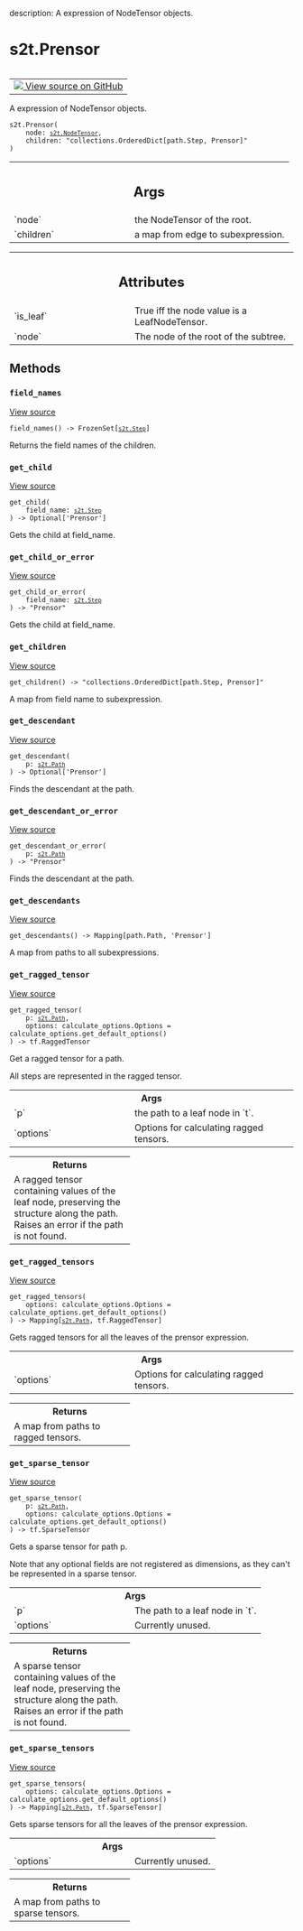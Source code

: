 description: A expression of NodeTensor objects.

<div itemscope itemtype="http://developers.google.com/ReferenceObject">
<meta itemprop="name" content="s2t.Prensor" />
<meta itemprop="path" content="Stable" />
<meta itemprop="property" content="__init__"/>
<meta itemprop="property" content="field_names"/>
<meta itemprop="property" content="get_child"/>
<meta itemprop="property" content="get_child_or_error"/>
<meta itemprop="property" content="get_children"/>
<meta itemprop="property" content="get_descendant"/>
<meta itemprop="property" content="get_descendant_or_error"/>
<meta itemprop="property" content="get_descendants"/>
<meta itemprop="property" content="get_ragged_tensor"/>
<meta itemprop="property" content="get_ragged_tensors"/>
<meta itemprop="property" content="get_sparse_tensor"/>
<meta itemprop="property" content="get_sparse_tensors"/>
</div>

# s2t.Prensor

<!-- Insert buttons and diff -->

<table class="tfo-notebook-buttons tfo-api nocontent" align="left">
<td>
  <a target="_blank" href="https://github.com/google/struct2tensor/blob/master/struct2tensor/prensor.py#L340-L524">
    <img src="https://www.tensorflow.org/images/GitHub-Mark-32px.png" />
    View source on GitHub
  </a>
</td>
</table>



A expression of NodeTensor objects.

<pre class="devsite-click-to-copy prettyprint lang-py tfo-signature-link">
<code>s2t.Prensor(
    node: <a href="../s2t/NodeTensor.md"><code>s2t.NodeTensor</code></a>,
    children: "collections.OrderedDict[path.Step, Prensor]"
)
</code></pre>



<!-- Placeholder for "Used in" -->


<!-- Tabular view -->
 <table class="responsive fixed orange">
<colgroup><col width="214px"><col></colgroup>
<tr><th colspan="2"><h2 class="add-link">Args</h2></th></tr>

<tr>
<td>
`node`
</td>
<td>
the NodeTensor of the root.
</td>
</tr><tr>
<td>
`children`
</td>
<td>
a map from edge to subexpression.
</td>
</tr>
</table>





<!-- Tabular view -->
 <table class="responsive fixed orange">
<colgroup><col width="214px"><col></colgroup>
<tr><th colspan="2"><h2 class="add-link">Attributes</h2></th></tr>

<tr>
<td>
`is_leaf`
</td>
<td>
True iff the node value is a LeafNodeTensor.
</td>
</tr><tr>
<td>
`node`
</td>
<td>
The node of the root of the subtree.
</td>
</tr>
</table>



## Methods

<h3 id="field_names"><code>field_names</code></h3>

<a target="_blank" href="https://github.com/google/struct2tensor/blob/master/struct2tensor/prensor.py#L411-L413">View source</a>

<pre class="devsite-click-to-copy prettyprint lang-py tfo-signature-link">
<code>field_names() -> FrozenSet[<a href="../s2t/Step.md"><code>s2t.Step</code></a>]
</code></pre>

Returns the field names of the children.


<h3 id="get_child"><code>get_child</code></h3>

<a target="_blank" href="https://github.com/google/struct2tensor/blob/master/struct2tensor/prensor.py#L365-L367">View source</a>

<pre class="devsite-click-to-copy prettyprint lang-py tfo-signature-link">
<code>get_child(
    field_name: <a href="../s2t/Step.md"><code>s2t.Step</code></a>
) -> Optional['Prensor']
</code></pre>

Gets the child at field_name.


<h3 id="get_child_or_error"><code>get_child_or_error</code></h3>

<a target="_blank" href="https://github.com/google/struct2tensor/blob/master/struct2tensor/prensor.py#L374-L380">View source</a>

<pre class="devsite-click-to-copy prettyprint lang-py tfo-signature-link">
<code>get_child_or_error(
    field_name: <a href="../s2t/Step.md"><code>s2t.Step</code></a>
) -> "Prensor"
</code></pre>

Gets the child at field_name.


<h3 id="get_children"><code>get_children</code></h3>

<a target="_blank" href="https://github.com/google/struct2tensor/blob/master/struct2tensor/prensor.py#L398-L400">View source</a>

<pre class="devsite-click-to-copy prettyprint lang-py tfo-signature-link">
<code>get_children() -> "collections.OrderedDict[path.Step, Prensor]"
</code></pre>

A map from field name to subexpression.


<h3 id="get_descendant"><code>get_descendant</code></h3>

<a target="_blank" href="https://github.com/google/struct2tensor/blob/master/struct2tensor/prensor.py#L382-L389">View source</a>

<pre class="devsite-click-to-copy prettyprint lang-py tfo-signature-link">
<code>get_descendant(
    p: <a href="../s2t/Path.md"><code>s2t.Path</code></a>
) -> Optional['Prensor']
</code></pre>

Finds the descendant at the path.


<h3 id="get_descendant_or_error"><code>get_descendant_or_error</code></h3>

<a target="_blank" href="https://github.com/google/struct2tensor/blob/master/struct2tensor/prensor.py#L391-L396">View source</a>

<pre class="devsite-click-to-copy prettyprint lang-py tfo-signature-link">
<code>get_descendant_or_error(
    p: <a href="../s2t/Path.md"><code>s2t.Path</code></a>
) -> "Prensor"
</code></pre>

Finds the descendant at the path.


<h3 id="get_descendants"><code>get_descendants</code></h3>

<a target="_blank" href="https://github.com/google/struct2tensor/blob/master/struct2tensor/prensor.py#L402-L409">View source</a>

<pre class="devsite-click-to-copy prettyprint lang-py tfo-signature-link">
<code>get_descendants() -> Mapping[path.Path, 'Prensor']
</code></pre>

A map from paths to all subexpressions.


<h3 id="get_ragged_tensor"><code>get_ragged_tensor</code></h3>

<a target="_blank" href="https://github.com/google/struct2tensor/blob/master/struct2tensor/prensor.py#L430-L448">View source</a>

<pre class="devsite-click-to-copy prettyprint lang-py tfo-signature-link">
<code>get_ragged_tensor(
    p: <a href="../s2t/Path.md"><code>s2t.Path</code></a>,
    options: calculate_options.Options = calculate_options.get_default_options()
) -> tf.RaggedTensor
</code></pre>

Get a ragged tensor for a path.

All steps are represented in the ragged tensor.

<!-- Tabular view -->
 <table class="responsive fixed orange">
<colgroup><col width="214px"><col></colgroup>
<tr><th colspan="2">Args</th></tr>

<tr>
<td>
`p`
</td>
<td>
the path to a leaf node in `t`.
</td>
</tr><tr>
<td>
`options`
</td>
<td>
Options for calculating ragged tensors.
</td>
</tr>
</table>



<!-- Tabular view -->
 <table class="responsive fixed orange">
<colgroup><col width="214px"><col></colgroup>
<tr><th colspan="2">Returns</th></tr>
<tr class="alt">
<td colspan="2">
A ragged tensor containing values of the leaf node, preserving the
structure along the path. Raises an error if the path is not found.
</td>
</tr>

</table>



<h3 id="get_ragged_tensors"><code>get_ragged_tensors</code></h3>

<a target="_blank" href="https://github.com/google/struct2tensor/blob/master/struct2tensor/prensor.py#L415-L428">View source</a>

<pre class="devsite-click-to-copy prettyprint lang-py tfo-signature-link">
<code>get_ragged_tensors(
    options: calculate_options.Options = calculate_options.get_default_options()
) -> Mapping[<a href="../s2t/Path.md"><code>s2t.Path</code></a>, tf.RaggedTensor]
</code></pre>

Gets ragged tensors for all the leaves of the prensor expression.


<!-- Tabular view -->
 <table class="responsive fixed orange">
<colgroup><col width="214px"><col></colgroup>
<tr><th colspan="2">Args</th></tr>

<tr>
<td>
`options`
</td>
<td>
Options for calculating ragged tensors.
</td>
</tr>
</table>



<!-- Tabular view -->
 <table class="responsive fixed orange">
<colgroup><col width="214px"><col></colgroup>
<tr><th colspan="2">Returns</th></tr>
<tr class="alt">
<td colspan="2">
A map from paths to ragged tensors.
</td>
</tr>

</table>



<h3 id="get_sparse_tensor"><code>get_sparse_tensor</code></h3>

<a target="_blank" href="https://github.com/google/struct2tensor/blob/master/struct2tensor/prensor.py#L450-L469">View source</a>

<pre class="devsite-click-to-copy prettyprint lang-py tfo-signature-link">
<code>get_sparse_tensor(
    p: <a href="../s2t/Path.md"><code>s2t.Path</code></a>,
    options: calculate_options.Options = calculate_options.get_default_options()
) -> tf.SparseTensor
</code></pre>

Gets a sparse tensor for path p.

Note that any optional fields are not registered as dimensions, as they
can't be represented in a sparse tensor.

<!-- Tabular view -->
 <table class="responsive fixed orange">
<colgroup><col width="214px"><col></colgroup>
<tr><th colspan="2">Args</th></tr>

<tr>
<td>
`p`
</td>
<td>
The path to a leaf node in `t`.
</td>
</tr><tr>
<td>
`options`
</td>
<td>
Currently unused.
</td>
</tr>
</table>



<!-- Tabular view -->
 <table class="responsive fixed orange">
<colgroup><col width="214px"><col></colgroup>
<tr><th colspan="2">Returns</th></tr>
<tr class="alt">
<td colspan="2">
A sparse tensor containing values of the leaf node, preserving the
structure along the path. Raises an error if the path is not found.
</td>
</tr>

</table>



<h3 id="get_sparse_tensors"><code>get_sparse_tensors</code></h3>

<a target="_blank" href="https://github.com/google/struct2tensor/blob/master/struct2tensor/prensor.py#L471-L484">View source</a>

<pre class="devsite-click-to-copy prettyprint lang-py tfo-signature-link">
<code>get_sparse_tensors(
    options: calculate_options.Options = calculate_options.get_default_options()
) -> Mapping[<a href="../s2t/Path.md"><code>s2t.Path</code></a>, tf.SparseTensor]
</code></pre>

Gets sparse tensors for all the leaves of the prensor expression.


<!-- Tabular view -->
 <table class="responsive fixed orange">
<colgroup><col width="214px"><col></colgroup>
<tr><th colspan="2">Args</th></tr>

<tr>
<td>
`options`
</td>
<td>
Currently unused.
</td>
</tr>
</table>



<!-- Tabular view -->
 <table class="responsive fixed orange">
<colgroup><col width="214px"><col></colgroup>
<tr><th colspan="2">Returns</th></tr>
<tr class="alt">
<td colspan="2">
A map from paths to sparse tensors.
</td>
</tr>

</table>
